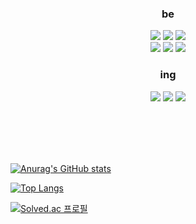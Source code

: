
<div align="center">
<!-- <img src="https://capsule-render.vercel.app/api?type=waving&color=gradient&height=300&section=header&text=Slowly&nbsp;But&nbsp;Steadily&fontSize=90&theme=ayu-mirage" />
  
<a href="https://hits.seeyoufarm.com"><img src="https://hits.seeyoufarm.com/api/count/incr/badge.svg?url=https%3A%2F%2Fgithub.com%2Flunarmoon7&count_bg=%23728FCD&title_bg=%231B1B1B&icon=bilibili.svg&icon_color=%23E7E7E7&title=hits&edge_flat=false"/></a>

### Social
<!-- <img src="https://img.shields.io/badge/49crehbgr@gmail.com-EA4335?style=flat-square&logo=Gmail&logoColor=white"/> 
<a href="https://www.instagram.com/geoulbaedalda/" target="_blank"><img src="https://img.shields.io/badge/Instagram-E4405F?style=flat-square&logo=Instagram&logoColor=white"/></a>
<a href="https://lunarmoon-hs-page.notion.site/ab2377c822af41c1a298b94542454ad3" target="_blank"><img src="https://img.shields.io/badge/Notion-000000?style=flat-square&logo=Notion&logoColor=white"/></a>

 <a href="https://velog.io/@49crehbgr" target="_blank"><img src="https://img.shields.io/badge/Velog-20C997?style=flat-square&logo=Velog&logoColor=white"/></a>
   -->
   
### be
<img src="https://img.shields.io/badge/HTML5-E34F26?style=for-the-badge&logo=HTML5&logoColor=white"/> <img src="https://img.shields.io/badge/CSS3-1572B6?style=for-the-badge&logo=CSS3&logoColor=white"/> <img src="https://img.shields.io/badge/JavaScript-F7DF1E?style=for-the-badge&logo=JavaScript&logoColor=black"/><br/>
  <img src="https://img.shields.io/badge/React-61DAFB?style=for-the-badge&logo=React&logoColor=white"/> <img src="https://img.shields.io/badge/Python-3776AB?style=for-the-badge&logo=Python&logoColor=white"/> <img src="https://img.shields.io/badge/Java-007396?style=for-the-badge&logo=Java&logoColor=white"/>
### ing
  <img src="https://img.shields.io/badge/Chakra UI-319795?style=for-the-badge&logo=Chakra UI&logoColor=white"/>
  <img src="https://img.shields.io/badge/TypeScript-3178C6?style=for-the-badge&logo=TypeScript&logoColor=white"/>
  <img src="https://img.shields.io/badge/Next.js-000000?style=for-the-badge&logo=Next.js&logoColor=white"/>

<!--
### 배울 예정이에요.
<img src="https://img.shields.io/badge/Node.js-339933?style=for-the-badge&logo=Node.js&logoColor=white"/> 
<img src="https://img.shields.io/badge/Express-EA4335?style=for-the-badge&logo=Express&logoColor=white"/> -->

</div>
  
<!--
# Personal Experience & Study
- HTML, CSS, JS 입문 강의 : 'NomadCoders' VanillaJS로 크롬 앱 만들기 [Here](https://github.com/lunarmoon7/VanilaJS-NomadCoders)
- HTML, CSS, JS 인프런 강의 공부#1 : HTML, CSS, JS 인프런 강의 [Here](https://github.com/lunarmoon7/HTML-CSS-JS-study-with-inflearn)
- HTML, CSS, JS 인프런 강의 공부#2 : HTML, CSS, JS 인프런 강의 [Here](https://github.com/lunarmoon7/HTML-CSS-JS-inflearn-2)
- React 입문 강의 : 'NomadCoders' React JS로 영화 웹 서비스 만들기 [Here](https://github.com/lunarmoon7/recommend-movie-service-web)
- react-study-with-udemy : 리액트 공부 with udemy 강의 [Here](https://github.com/lunarmoon7/react-study-with-udemy)
- 코딩 테스트 대비 스터디 in Python : 파이썬 코테 스터디 [Here](https://github.com/lunarmoon7/2023-python-coding-test)
<!-- - CS-Study : CS 전공지식 공부 [Here](https://github.com/lunarmoon7/CS-Study) -->
<!-- - zoom-cloneCoding : 줌 클론코딩으로 webSocket, socketIO 배우기 with NomadCoders [Here](https://github.com/lunarmoon7/zoom_cloneCoding) -->
<!-- - TodoList-Express.js : React, Express.js, MySQL 사용해서 TodoList 만들기 [Here](https://github.com/lunarmoon7/TodoList-Exprees.js) -->
<!-- - Onmyway: HTML, CSS, JS 공부한 것을 바탕으로 만들고 싶은 것 만듬 in HTML, CSS, JS(클론코딩, 햄버거 버튼, 메뉴, 모달 등) [Here](https://github.com/lunarmoon7/onmyway) -->

<!--
- 코테 풀이 코드 정리
  - 프로그래머스, 백준 [Here](https://github.com/lunarmoon7/Programmers_solved_code)
  - 리트코드(Leetcode) [Here](https://github.com/lunarmoon7/Leetcode_solved_code) -->
 

<br><br>
---
<div>
  
[![Anurag's GitHub stats](https://github-readme-stats.vercel.app/api?username=lunarmoon7&&count_private=true&show_icons=true&theme=ayu-mirage)](https://github.com/anuraghazra/github-readme-stats)

[![Top Langs](https://github-readme-stats.vercel.app/api/top-langs/?username=lunarmoon7&layout=compact)](https://github.com/anuraghazra/github-readme-stats)
</div>

[![Solved.ac
프로필](http://mazassumnida.wtf/api/v2/generate_badge?boj=pisik05)](https://solved.ac/pisik05)
</div>



<!--
**lunarmoon7/lunarmoon7** is a ✨ _special_ ✨ repository because its `README.md` (this file) appears on your GitHub profile.

Here are some ideas to get you started:

- 🔭 I’m currently working on ...
- 🌱 I’m currently learning ...
- 👯 I’m looking to collaborate on ...
- 🤔 I’m looking for help with ...
- 💬 Ask me about ...
- 📫 How to reach me: ...
- 😄 Pronouns: ...
- ⚡ Fun fact: ...
-->

